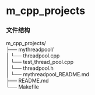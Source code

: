 # m_cpp_projects     
### 文件结构    

m_cpp_projects/  
├── mythreadpool/  
│   └── threadpool.cpp   
│   └── test_thread_pool.cpp  
│ └── threadpool.h  
│ └── mythreadpool_README.md  
├──  README.md  
└──  Makefile

